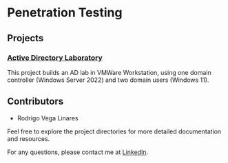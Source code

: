 # Penetration Testing

## Projects 

### [Active Directory Laboratory](https://github.com/Roy-Vega/Penetration-Testing/blob/main/Active%20Directory%20Lab/README.md)
This project builds an AD lab in VMWare Workstation, using one domain controller (Windows Server 2022) and two domain users (Windows 11).

## Contributors
- Rodrigo Vega Linares

Feel free to explore the project directories for more detailed documentation and resources.

For any questions, please contact me at [LinkedIn](https://www.linkedin.com/in/roy-vega).
